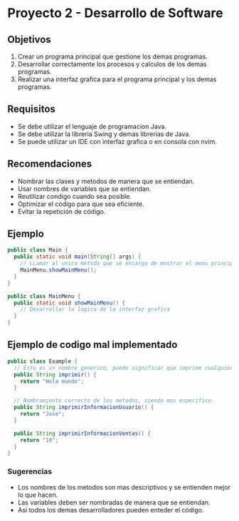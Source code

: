 # Proyecto 2 - Desarrollo de Software

## Objetivos

1. Crear un programa principal que gestione los demas programas.
2. Desarrollar correctamente los procesos y calculos de los demas programas.
3. Realizar una interfaz grafica para el programa principal y los demas programas.

## Requisitos

- Se debe utilizar el lenguaje de programacion Java.
- Se debe utilizar la libreria Swing y demas librerias de Java.
- Se puede utilizar un IDE con interfaz grafica o en consola con nvim.

## Recomendaciones

- Nombrar las clases y metodos de manera que se entiendan.
- Usar nombres de variables que se entiendan.
- Reutilizar condigo cuando sea posible.
- Optimizar el código para que sea eficiente.
- Evitar la repetición de código.

## Ejemplo

```java
public class Main {
  public static void main(String[] args) {
    // LLamar al unico metodo que se encarga de mostrar el menu principal
    MainMenu.showMainMenu();
  }
}
```

```java
public class MainMenu {
  public static void showMainMenu() {
    // Desarrollar la logica de la interfaz grafica
  }
}
```

## Ejemplo de codigo mal implementado

```java
public class Example {
  // Esto es un nombre generico, puede significar que imprime cualquier cosa.
  public String imprimir() {
    return "Hola mundo";
  }

  // Nombramiento correcto de los metodos, siendo mas específico.
  public String imprimirInformacionUsuario() {
    return "Jose";
  }

  public String imprimirInformacionVentas() {
    return "10";
  }
}
```

### Sugerencias

- Los nombres de los metodos son mas descriptivos y se entienden mejor lo que hacen.
- Las variables deben ser nombradas de manera que se entiendan.
- Asi todos los demas desarrolladores pueden enteder el código.
